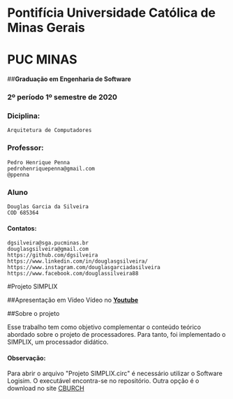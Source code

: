 # **Pontifícia Universidade Católica de Minas Gerais**

# **PUC MINAS**

##**Graduação em Engenharia de Software**

### 2º período 1º semestre de 2020

### **Diciplina:**
	Arquitetura de Computadores

### **Professor:**
	Pedro Henrique Penna
	pedrohenriquepenna@gmail.com
	@ppenna

### Aluno
	Douglas Garcia da Silveira
	COD 685364

#### Contatos:
	dgsilveira@sga.pucminas.br
	douglasgsilveira@gmail.com
	https://github.com/dgsilveira
	https://www.linkedin.com/in/douglasgsilveira/
	https://www.instagram.com/douglasgarciadasilveira
	https://www.facebook.com/douglassilveira88
#Projeto SIMPLIX

##Apresentação em Vídeo
Vídeo no [**Youtube**](https://youtu.be/eBK2IE8-09M)

##Sobre o projeto

Esse trabalho tem como objetivo complementar o conteúdo teórico abordado sobre o projeto de processadores. Para tanto, foi implementado o SIMPLIX, um processador didático.

#### **Observação:**
Para abrir o arquivo "Projeto SIMPLIX.circ" é necessário utilizar o Software Logisim.
O executável encontra-se no repositório.
Outra opção é o download no site [CBURCH](www.cburch.com/logisim/)




